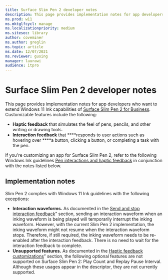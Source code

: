 ```yaml
---
title: Surface Slim Pen 2 developer notes
description: This page provides implementation notes for app developers who want to extend Windows 11 Ink capabilities of Surface Slim Pen 2 for Business. 
ms.prod: w11
ms.mktglfcycl: manage
ms.localizationpriority: medium
ms.sitesec: library
author: coveminer
ms.author: greglin
ms.topic: article
ms.date: 12/07/2021
ms.reviewer: gusing
manager: laurawi
audience: itpro
---
```


# Surface Slim Pen 2 developer notes

This page provides implementation notes for app developers who want to extend Windows 11 Ink capabilities of [Surface Slim Pen 2 for Business](https://www.microsoft.com/d/surface-slim-pen-2-for-business/8mjc4rmvltj0?). Customizable features include the following:

- **Haptic feedback** that simulates the feel of pens, pencils, and other writing or drawing tools.
- **Interaction feedback** that ****responds to user actions such as hovering over ****a button, clicking a button, or completing a task with the pen.

If you're customizing an app for Surface Slim Pen 2, refer to the following Windows Ink guidelines [Pen interactions and haptic feedback](/windows/apps/design/input/pen-haptics) in conjunction with the notes listed below.

## Implementation notes

Slim Pen 2 complies with Windows 11 Ink guidelines with the following exceptions:

- **Interaction waveforms.** As documented in the [Send and stop interaction feedback](https://docs.microsoft.com/en-us/windows/apps/design/input/pen-haptics#send-and-stop-interaction-feedback)” section, sending an interaction waveform when an inking waveform is being played will temporarily interrupt the inking waveform. However, with the current Slim Pen 2 implementation, the inking waveform might not resume when the interaction waveform stops. Therefore, if still required, the inking waveform needs to be re-enabled after the interaction feedback. There is no need to wait for the interaction feedback to complete.
- **Unsupported features.** As documented in the [Haptic feedback customizations](https://docs.microsoft.com/en-us/windows/apps/design/input/pen-haptics#haptic-feedback-customizations)” section, the following optional features are not supported on Surface Slim Pen 2: Play Count and Replay Pause Interval. Although these usages appear in the descriptor, they are not currently supported.

